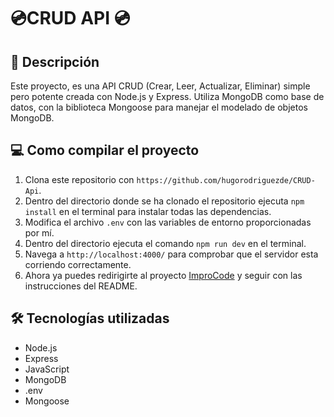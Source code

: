   # 💿CRUD API 💿

## 📃 Descripción

Este proyecto, es una API CRUD (Crear, Leer, Actualizar, Eliminar) simple pero potente creada con Node.js y Express. Utiliza MongoDB como base de datos, con la biblioteca Mongoose para manejar el modelado de objetos MongoDB.

## 💻  Como compilar el proyecto

1. Clona este repositorio con `https://github.com/hugorodriguezde/CRUD-Api`.
2. Dentro del directorio donde se ha clonado el repositorio ejecuta `npm install` en el terminal para instalar todas las dependencias.
3. Modifica el archivo `.env` con las variables de entorno proporcionadas por mí.
4. Dentro del directorio ejecuta el comando `npm run dev` en el terminal.
5. Navega a `http://localhost:4000/` para comprobar que el servidor esta corriendo correctamente.
6. Ahora ya puedes redirigirte al proyecto [ImproCode](https://github.com/hugorodriguezde/Sprint-8) y seguir con las instrucciones del README.


## 🛠️ Tecnologías utilizadas

- Node.js
- Express
- JavaScript
- MongoDB
- .env
- Mongoose
